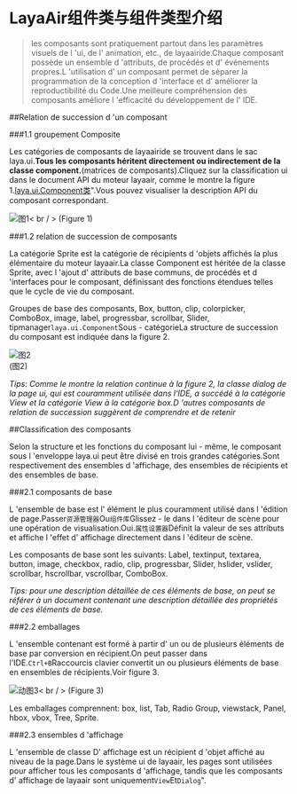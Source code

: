 # LayaAir组件类与组件类型介绍

> les composants sont pratiquement partout dans les paramètres visuels de l 'ui, de l' animation, etc., de layaairide.Chaque composant possède un ensemble d 'attributs, de procédés et d' événements propres.L 'utilisation d' un composant permet de séparer la programmation de la conception d 'interface et d' améliorer la reproductibilité du Code.Une meilleure compréhension des composants améliore l 'efficacité du développement de l' IDE.



##Relation de succession d 'un composant

###1.1 groupement Composite

Les catégories de composants de layaairide se trouvent dans le sac laya.ui.**Tous les composants héritent directement ou indirectement de la classe component.**(matrices de composants).Cliquez sur la classification ui dans le document API du moteur layaair, comme le montre la figure 1.[laya.ui.Component类](http://layaair.ldc.layabox.com/api/index.html?category=UI&class=laya.ui.Component)".Vous pouvez visualiser la description API du composant correspondant.

![图1](img/1.png)< br / > (Figure 1)



###1.2 relation de succession de composants

La catégorie Sprite est la catégorie de récipients d 'objets affichés la plus élémentaire du moteur layaair.La classe Component est héritée de la classe Sprite, avec l 'ajout d' attributs de base communs, de procédés et d 'interfaces pour le composant, définissant des fonctions étendues telles que le cycle de vie du composant.

Groupes de base des composants, Box, button, clip, colorpicker, ComboBox, image, label, progressbar, scrollbar, Slider, tipmanager`laya.ui.Component`Sous - catégorieLa structure de succession du composant est indiquée dans la figure 2.

![图2](img/2.png) <br /> (图2)


*Tips: Comme le montre la relation continue à la figure 2, la classe dialog de la page ui, qui est couramment utilisée dans l'IDE, a succédé à la catégorie View et la catégorie View à la catégorie box.D 'autres composants de relation de succession suggèrent de comprendre et de retenir*



##Classification des composants

Selon la structure et les fonctions du composant lui - même, le composant sous l 'enveloppe laya.ui peut être divisé en trois grandes catégories.Sont respectivement des ensembles d 'affichage, des ensembles de récipients et des ensembles de base.

###2.1 composants de base

L 'ensemble de base est l' élément le plus couramment utilisé dans l 'édition de page.Passer`资源管理器`Ou`组件库`Glissez - le dans l 'éditeur de scène pour une opération de visualisation.Oui.`属性设置器`Définit la valeur de ses attributs et affiche l 'effet d' affichage directement dans l 'éditeur de scène.

Les composants de base sont les suivants: Label, textinput, textarea, button, image, checkbox, radio, clip, progressbar, Slider, hslider, vslider, scrollbar, hscrollbar, vscrollbar, ComboBox.

*Tips: pour une description détaillée de ces éléments de base, on peut se référer à un document contenant une description détaillée des propriétés de ces éléments de base.*

###2.2 emballages

L 'ensemble contenant est formé à partir d' un ou de plusieurs éléments de base par conversion en récipient.On peut passer dans l'IDE.`Ctrl+B`Raccourcis clavier convertit un ou plusieurs éléments de base en ensembles de récipients.Voir figure 3.

![动图3](img/3.gif)< br / > (Figure 3)

Les emballages comprennent: box, list, Tab, Radio Group, viewstack, Panel, hbox, vbox, Tree, Sprite.

###2.3 ensembles d 'affichage

L 'ensemble de classe D' affichage est un récipient d 'objet affiché au niveau de la page.Dans le système ui de layaair, les pages sont utilisées pour afficher tous les composants d 'affichage, tandis que les composants d' affichage de layaair sont uniquement`View`Et`Dialog`".

### 